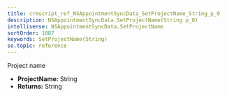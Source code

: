 ```yaml
---
title: crmscript_ref_NSAppointmentSyncData_SetProjectName_String_p_0
description: NSAppointmentSyncData.SetProjectName(String p_0)
intellisense: NSAppointmentSyncData.SetProjectName
sortOrder: 1087
keywords: SetProjectName(String)
so.topic: reference
---
```



Project name



* **ProjectName:** String
* **Returns:** String


